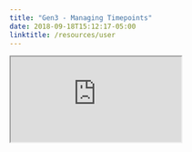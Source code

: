 ```yaml
---
title: "Gen3 - Managing Timepoints"
date: 2018-09-18T15:12:17-05:00
linktitle: /resources/user
---
```


<div class="g3-iframe-wrapper">
<iframe class="g3-iframe" src="https://uc-cdis.github.io/gen3-user-doc/appendices/timepoints/">
</iframe>
</div>